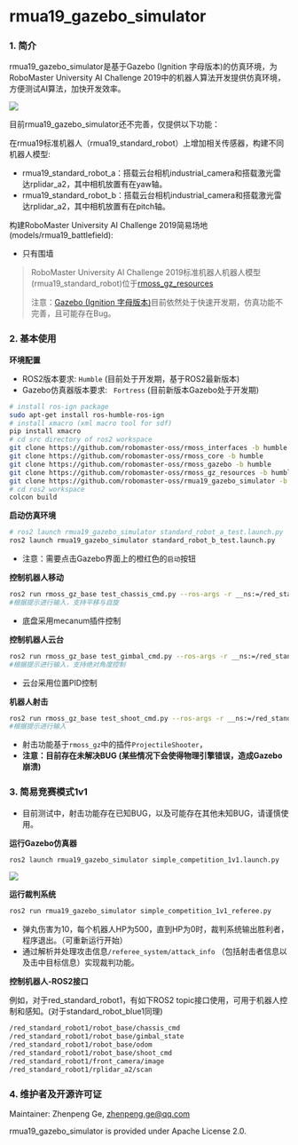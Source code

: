 # rmua19_gazebo_simulator

### 1. 简介

rmua19_gazebo_simulator是基于Gazebo (Ignition 字母版本)的仿真环境，为RoboMaster University AI Challenge 2019中的机器人算法开发提供仿真环境，方便测试AI算法，加快开发效率。

![](doc/imgs/start.png)

目前rmua19_gazebo_simulator还不完善，仅提供以下功能：

在rmua19标准机器人（rmua19_standard_robot）上增加相关传感器，构建不同机器人模型:
  * rmua19_standard_robot_a：搭载云台相机industrial_camera和搭载激光雷达rplidar_a2，其中相机放置有在yaw轴。
  * rmua19_standard_robot_b：搭载云台相机industrial_camera和搭载激光雷达rplidar_a2，其中相机放置有在pitch轴。

构建RoboMaster University AI Challenge 2019简易场地(models/rmua19_battlefield):
  * 只有围墙

> RoboMaster University AI Challenge 2019标准机器人机器人模型(rmua19_standard_robot)位于[rmoss_gz_resources](https://github.com/robomaster-oss/rmoss_gz_resources)
>
> 注意：[Gazebo (Ignition 字母版本)](https://github.com/gazebosim/gz-sim)目前依然处于快速开发期，仿真功能不完善，且可能存在Bug。

### 2. 基本使用

**环境配置**

* ROS2版本要求: `Humble` (目前处于开发期，基于ROS2最新版本)
* Gazebo仿真器版本要求: ` Fortress` (目前新版本Gazebo处于开发期)

```bash
# install ros-ign package
sudo apt-get install ros-humble-ros-ign
# install xmacro (xml macro tool for sdf)
pip install xmacro
# cd src directory of ros2 workspace 
git clone https://github.com/robomaster-oss/rmoss_interfaces -b humble
git clone https://github.com/robomaster-oss/rmoss_core -b humble
git clone https://github.com/robomaster-oss/rmoss_gazebo -b humble
git clone https://github.com/robomaster-oss/rmoss_gz_resources -b humble
git clone https://github.com/robomaster-oss/rmua19_gazebo_simulator -b humble
# cd ros2 workspace
colcon build
```

**启动仿真环境**

```bash
# ros2 launch rmua19_gazebo_simulator standard_robot_a_test.launch.py 
ros2 launch rmua19_gazebo_simulator standard_robot_b_test.launch.py 
```

* 注意：需要点击Gazebo界面上的橙红色的`启动`按钮

**控制机器人移动**

```bash
ros2 run rmoss_gz_base test_chassis_cmd.py --ros-args -r __ns:=/red_standard_robot1/robot_base -p v:=0.3 -p w:=0.3
#根据提示进行输入，支持平移与自旋
```

* 底盘采用mecanum插件控制

**控制机器人云台**

```bash
ros2 run rmoss_gz_base test_gimbal_cmd.py --ros-args -r __ns:=/red_standard_robot1/robot_base
#根据提示进行输入，支持绝对角度控制
```

* 云台采用位置PID控制

**机器人射击**

```bash
ros2 run rmoss_gz_base test_shoot_cmd.py --ros-args -r __ns:=/red_standard_robot1/robot_base
#根据提示进行输入
```

* 射击功能基于`rmoss_gz`中的插件`ProjectileShooter`，
* **注意：目前存在未解决BUG (某些情况下会使得物理引擎错误，造成Gazebo崩溃)**

### 3. 简易竞赛模式1v1

* 目前测试中，射击功能存在已知BUG，以及可能存在其他未知BUG，请谨慎使用。

**运行Gazebo仿真器**

```bash
ros2 launch rmua19_gazebo_simulator simple_competition_1v1.launch.py 
```

![](doc/imgs/simple_competition_1v1.png)

**运行裁判系统**

```bash
ros2 run rmua19_gazebo_simulator simple_competition_1v1_referee.py 
```

* 弹丸伤害为10，每个机器人HP为500，直到HP为0时，裁判系统输出胜利者，程序退出。（可重新运行开始）
* 通过解析并处理攻击信息`/referee_system/attack_info` （包括射击者信息以及击中目标信息）实现裁判功能。

**控制机器人-ROS2接口**

例如，对于red_standard_robot1，有如下ROS2 topic接口使用，可用于机器人控制和感知。(对于standard_robot_blue1同理)

```bash
/red_standard_robot1/robot_base/chassis_cmd
/red_standard_robot1/robot_base/gimbal_state
/red_standard_robot1/robot_base/odom
/red_standard_robot1/robot_base/shoot_cmd
/red_standard_robot1/front_camera/image
/red_standard_robot1/rplidar_a2/scan
```

### 4. 维护者及开源许可证

Maintainer: Zhenpeng Ge, zhenpeng.ge@qq.com

rmua19_gazebo_simulator is provided under Apache License 2.0.

